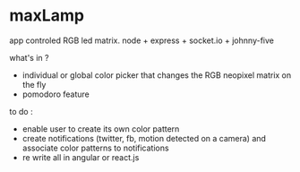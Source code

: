 # maxLamp
app controled RGB led matrix. node + express + socket.io + johnny-five

what's in ?
- individual or global color picker that changes the RGB neopixel matrix on the fly
- pomodoro feature

to do :
- enable user to create its own color pattern
- create notifications (twitter, fb, motion detected on a camera) and associate color patterns to notifications
- re write all in angular or react.js

